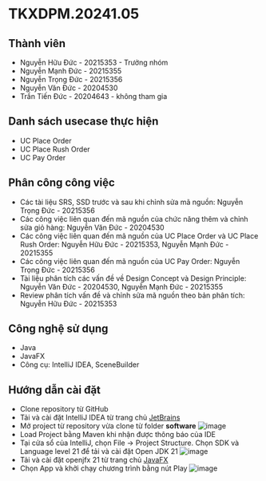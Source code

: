 # TKXDPM.20241.05

## Thành viên

- Nguyễn Hữu Đức - 20215353 - Trưởng nhóm
- Nguyễn Mạnh Đức	- 20215355
- Nguyễn Trọng Đức - 20215356
- Nguyễn Văn Đức - 20204530
- Trần Tiến Đức - 20204643 - không tham gia

## Danh sách usecase thực hiện

- UC Place Order
- UC Place Rush Order
- UC Pay Order

## Phân công công việc

- Các tài liệu SRS, SSD trước và sau khi chỉnh sửa mã nguồn: Nguyễn Trọng Đức - 20215356
- Các công việc liên quan đến mã nguồn của chức năng thêm và chỉnh sửa giỏ hàng: Nguyễn Văn Đức - 20204530
- Các công việc liên quan đến mã nguồn của UC Place Order và UC Place Rush Order: Nguyễn Hữu Đức - 20215353, Nguyễn Mạnh Đức	- 20215355
- Các công việc liên quan đến mã nguồn của UC Pay Order: Nguyễn Trọng Đức - 20215356
- Tài liệu phân tích các vấn đề về Design Concept và Design Principle: Nguyễn Văn Đức - 20204530, Nguyễn Mạnh Đức	- 20215355
- Review phân tích vấn đề và chỉnh sửa mã nguồn theo bản phân tích: Nguyễn Hữu Đức - 20215353

## Công nghệ sử dụng

- Java
- JavaFX
- Công cụ: IntelliJ IDEA, SceneBuilder

## Hướng dẫn cài đặt

- Clone repository từ GitHub
- Tải và cài đặt IntelliJ IDEA từ trang chủ [JetBrains](https://www.jetbrains.com/idea/)
- Mở project từ repository vừa clone từ folder **software**
![image](https://github.com/user-attachments/assets/c7b0457c-3d14-4c51-9a3e-08c5be581eb3)
- Load Project bằng Maven khi nhận được thông báo của IDE
- Tại cửa sổ của IntelliJ, chọn File -> Project Structure. Chọn SDK và Language level 21 để tải và cài đặt Open JDK 21
![image](https://github.com/user-attachments/assets/59d6ff26-02ad-47fa-8c9c-44480036b528)
- Tải và cài đặt openjfx 21 từ trang chủ [JavaFX](https://openjfx.io/openjfx-docs/)
- Chọn App và khởi chạy chương trình bằng nút Play
![image](https://github.com/user-attachments/assets/52e44410-fd7b-4072-b5fd-a4279ccc87c8)
